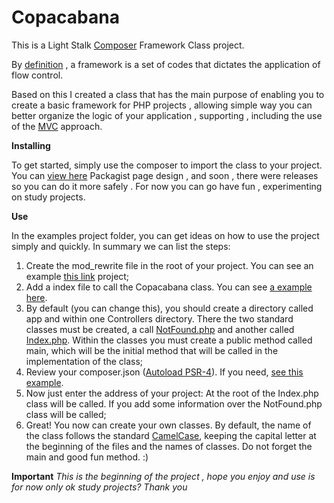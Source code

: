 # Copacabana
This is a Light Stalk [Composer](https://getcomposer.org/) Framework Class project.

By [definition](https://pt.wikipedia.org/wiki/Framework) , a framework is a set of codes that dictates the application of flow control.

Based on this I created a class that has the main purpose of enabling you to create a basic framework for PHP projects , allowing simple way you can better organize the logic of your application , supporting , including the use of the [MVC](https://en.wikipedia.org/wiki/Model%E2%80%93view%E2%80%93controller) approach.

**Installing**

To get started, simply use the composer to import the class to your project. You can [view here](https://packagist.org/packages/thiagotoledo/copacabana) Packagist page design , and soon , there were releases so you can do it more safely . 
For now you can go have fun , experimenting on study projects.

**Use**

In the examples project folder, you can get ideas on how to use the project simply and quickly. In summary we can list the steps:

1. Create the mod_rewrite file in the root of your project. You can see an example [this link](https://github.com/ThiagoToledoPHP/Copacabana/blob/master/examples/example1/.htaccess) project;
2. Add a index file to call the Copacabana class. You can see [a example here](https://github.com/ThiagoToledoPHP/Copacabana/blob/master/examples/example1/index.php).
3. By default (you can change this), you should create a directory called app and within one Controllers directory. There the two standard classes must be created, a call [NotFound.php](https://github.com/ThiagoToledoPHP/Copacabana/blob/master/examples/example1/app/Controllers/NotFound.php) and another called [Index.php](https://github.com/ThiagoToledoPHP/Copacabana/blob/master/examples/example1/app/Controllers/Index.php). Within the classes you must create a public method called main, which will be the initial method that will be called in the implementation of the class;
4. Review your composer.json ([Autoload PSR-4](http://www.php-fig.org/psr/psr-4/)). If you need, [see this example](https://github.com/ThiagoToledoPHP/Copacabana/blob/master/composer.json).
5. Now just enter the address of your project: At the root of the Index.php class will be called. If you add some information over the NotFound.php class will be called;
6. Great! You now can create your own classes. By default, the name of the class follows the standard [CamelCase](http://searchsoa.techtarget.com/definition/UpperCamelCase), keeping the capital letter at the beginning of the files and the names of classes. Do not forget the main and good fun method. :)

**Important**
_This is the beginning of the project , hope you enjoy and use is for now only ok study projects? Thank you_